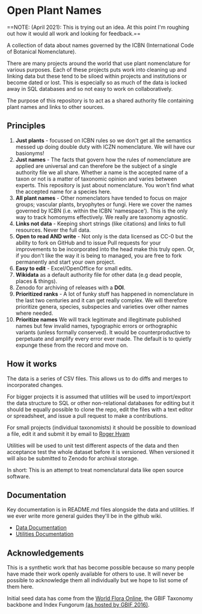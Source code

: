 # Open Plant Names

==NOTE: (April 2021): This is trying out an idea. At this point I'm roughing out how it would all work and looking for feedback.==

A collection of data about names governed by the ICBN (International Code of Botanical Nomenclature).

There are many projects around the world that use plant nomenclature for various purposes. Each of these projects puts work into cleaning up and linking data but these tend to be siloed within projects and institutions or become dated or lost. This is especially so as much of the data is locked away in SQL databases and so not easy to work on collaboratively.

The purpose of this repository is to act as a shared authority file containing plant names and links to other sources.

## Principles

1. **Just plants** - focussed on ICBN rules so we don't get all the semantics messed up doing double duty with ICZN nomenclature. We will have our basionyms!
1. **Just names** - The facts that govern how the rules of nomenclature are applied are universal and can therefore be the subject of a single authority file we all share. Whether a name is the accepted name of a taxon or not is a matter of taxonomic opinion and varies between experts. This repository is just about nomenclature. You won't find what the accepted name for a species here.
1. **All plant names** - Other nomenclators have tended to focus on major groups; vascular plants, bryophytes or fungi. Here we cover the names governed by ICBN (i.e. within the ICBN 'namespace'). This is the only way to track homonyms effectively. We really are taxonomy agnostic.
1. **Links not data** - Keeping short strings (like citations) and links to full resources. Never the full data.
1. **Open to read AND write** - Not only is the data licensed as CC-0 but the ability to fork on GitHub and to issue Pull requests for your improvements to be incorporated into the head make this truly open. Or, if you don't like the way it is being to managed, you are free to fork permanently and start your own project.
1. **Easy to edit** - Excel/OpenOffice for small edits.
1. **Wikidata** as a default authority file for other data (e.g dead people, places & things).
1. Zenodo for archiving of releases with a **DOI**.
1. **Prioritized ranks** - A lot of funky stuff has happened in nomenclature in the last two centuries and it can get really complex. We will therefore prioritize genera, species, subspecies and varieties over other names where needed.
1. **Prioritize names**  We will track legitimate and illegitimate published names but few invalid names, typographic errors or orthographic variants (unless formally conserved). It would be counterproductive to perpetuate and amplify every error ever made. The default is to quietly expunge these from the record and move on.


## How it works

The data is a series of CSV files. This allows us to do diffs and merges to incorporated changes.

For bigger projects it is assumed that utilities will be used to import/export the data structure to SQL or other non-relational databases for editing but it should be equally possible to clone the repo, edit the files with a text editor or spreadsheet, and issue a pull request to make a contributions.

For small projects (individual taxonomists) it should be possible to download a file, edit it and submit it by email to [Roger Hyam](mailto:rhyam@rbge.org.uk)

Utilities will be used to unit test different aspects of the data and then acceptance test the whole dataset before it is versioned. When versioned it will also be submitted to Zenodo for archival storage.

In short: This is an attempt to treat nomenclatural data like open source software.

## Documentation

Key documentation is in README.md files alongside the data and utilities. If we ever write more general guides they'll be in the github wiki.

- [Data Documentation](data/README.md)
- [Utilities Documentation](utils/README.md)

## Acknowledgements

This is a synthetic work that has become possible because so many people have made their work openly available for others to use. It will never be possible to acknowledge them all individually but we hope to list some of them here.

Initial seed data has come from the [World Flora Online](http://www.worldfloraonline.org/downloadData), the GBIF Taxonomy backbone and Index Fungorum [(as hosted by GBIF 2016)](https://www.gbif.org/dataset/bf3db7c9-5e5d-4fd0-bd5b-94539eaf9598).

